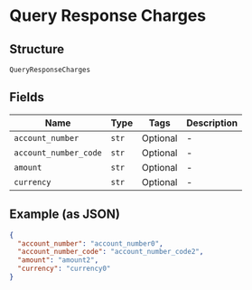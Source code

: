 
# Query Response Charges

## Structure

`QueryResponseCharges`

## Fields

| Name | Type | Tags | Description |
|  --- | --- | --- | --- |
| `account_number` | `str` | Optional | - |
| `account_number_code` | `str` | Optional | - |
| `amount` | `str` | Optional | - |
| `currency` | `str` | Optional | - |

## Example (as JSON)

```json
{
  "account_number": "account_number0",
  "account_number_code": "account_number_code2",
  "amount": "amount2",
  "currency": "currency0"
}
```

